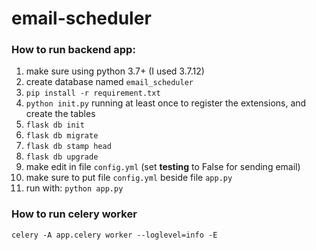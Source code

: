 # email-scheduler

### How to run backend app:
1. make sure using python 3.7+ (I used 3.7.12)
2. create database named `email_scheduler`
3. `pip install -r requirement.txt`
4. `python init.py` running at least once to register the extensions,
and create the tables
5. `flask db init`
6. `flask db migrate`
7. `flask db stamp head`
8. `flask db upgrade`
9. make edit in file `config.yml` (set **testing** to False for sending email)
10. make sure to put file `config.yml` beside file `app.py`
11. run with: `python app.py`

### How to run celery worker
`celery -A app.celery worker --loglevel=info -E`